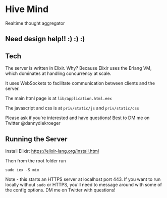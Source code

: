 # Hive Mind
Realtime thought aggregator

## Need design help!! :) :) :)

## Tech

The server is written in Elixir. Why? Because Elixir uses the Erlang VM, which dominates at handling concurrency at scale.

It uses WebSockets to facilitate communication between clients and the server.

The main html page is at `lib/application.html.eex`

The javascript and css is at `priv/static/js` and `priv/static/css`

Please ask if you're interested and have questions! Best to DM me on Twitter @dannydiekroeger


## Running the Server

Install Elixir: https://elixir-lang.org/install.html

Then from the root folder run
```
sudo iex -S mix
```

Note - this starts an HTTPS server at localhost port 443. If you want to run locally without `sudo` or HTTPS, you'll need to message around with some of the config options. DM me on Twitter with questions!